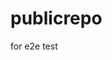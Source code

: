 # publicrepo
for e2e test
































































































































































































































































































































































































































































































































































































































































